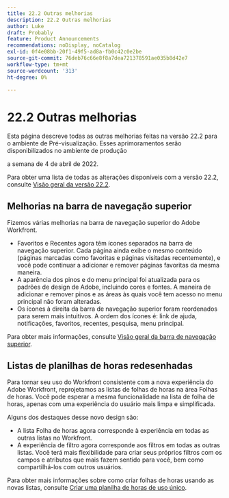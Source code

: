 ```yaml
---
title: 22.2 Outras melhorias
description: 22.2 Outras melhorias
author: Luke
draft: Probably
feature: Product Announcements
recommendations: noDisplay, noCatalog
exl-id: 0f4e08bb-20f1-49f5-ad8a-fb0c42c0e2be
source-git-commit: 76deb76c66e8f8a7dea721378591ae035b8d42e7
workflow-type: tm+mt
source-wordcount: '313'
ht-degree: 0%

---
```


# 22.2 Outras melhorias

Esta página descreve todas as outras melhorias feitas na versão 22.2 para o ambiente de Pré-visualização. Esses aprimoramentos serão disponibilizados no ambiente de produção

<!--
<MadCap:conditionalText data-mc-conditions="QuicksilverOrClassic.Draft mode">
in January 2022
</MadCap:conditionalText>
-->

a semana de 4 de abril de 2022.

Para obter uma lista de todas as alterações disponíveis com a versão 22.2, consulte [Visão geral da versão 22.2](../../../product-announcements/product-releases/22.2-release-activity/22-2-release-overview.md).

## Melhorias na barra de navegação superior

Fizemos várias melhorias na barra de navegação superior do Adobe Workfront.

* Favoritos e Recentes agora têm ícones separados na barra de navegação superior. Cada página ainda exibe o mesmo conteúdo (páginas marcadas como favoritas e páginas visitadas recentemente), e você pode continuar a adicionar e remover páginas favoritas da mesma maneira.
* A aparência dos pinos e do menu principal foi atualizada para os padrões de design de Adobe, incluindo cores e fontes. A maneira de adicionar e remover pinos e as áreas às quais você tem acesso no menu principal não foram alteradas.
* Os ícones à direita da barra de navegação superior foram reordenados para serem mais intuitivos. A ordem dos ícones é: link de ajuda, notificações, favoritos, recentes, pesquisa, menu principal.

Para obter mais informações, consulte [Visão geral da barra de navegação superior](../../../workfront-basics/the-new-workfront-experience/global-navigation-overview.md).

## Listas de planilhas de horas redesenhadas

Para tornar seu uso do Workfront consistente com a nova experiência do Adobe Workfront, reprojetamos as listas de folhas de horas na área Folhas de horas. Você pode esperar a mesma funcionalidade na lista de folha de horas, apenas com uma experiência do usuário mais limpa e simplificada.

Alguns dos destaques desse novo design são:

* A lista Folha de horas agora corresponde à experiência em todas as outras listas no Workfront.
* A experiência de filtro agora corresponde aos filtros em todas as outras listas. Você terá mais flexibilidade para criar seus próprios filtros com os campos e atributos que mais fazem sentido para você, bem como compartilhá-los com outros usuários.

Para obter mais informações sobre como criar folhas de horas usando as novas listas, consulte [Criar uma planilha de horas de uso único](../../../timesheets/create-and-manage-timesheets/create-tmshts.md).

